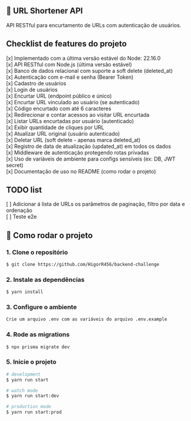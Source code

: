 ## 🔗 URL Shortener API

API RESTful para encurtamento de URLs com autenticação de usuários.

## Checklist de features do projeto

[x] Implementado com a última versão estável do Node: 22.16.0  
[x] API RESTful com Node.js (última versão estável)  
[x] Banco de dados relacional com suporte a soft delete (deleted_at)  
[x] Autenticação com e-mail e senha (Bearer Token)  
[x] Cadastro de usuários  
[x] Login de usuários  
[x] Encurtar URL (endpoint público e único)  
[x] Encurtar URL vinculado ao usuário (se autenticado)  
[x] Código encurtado com até 6 caracteres  
[x] Redirecionar e contar acessos ao visitar URL encurtada  
[x] Listar URLs encurtadas por usuário (autenticado)  
[x] Exibir quantidade de cliques por URL  
[x] Atualizar URL original (usuário autenticado)  
[x] Deletar URL (soft delete - apenas marca deleted_at)  
[x] Registro de data de atualização (updated_at) em todos os dados  
[x] Middleware de autenticação protegendo rotas privadas  
[x] Uso de variáveis de ambiente para configs sensíveis (ex: DB, JWT secret)  
[x] Documentação de uso no README (como rodar o projeto)  

## TODO list

[ ] Adicionar á lista de URLs os parâmetros de paginação, filtro por data e ordenação   
[ ] Teste e2e

## 🚀 Como rodar o projeto

### 1. Clone o repositório
```bash
$ git clone https://github.com/HigorR456/backend-challenge
```

### 2. Instale as dependências

```bash
$ yarn install
```

### 3. Configure o ambiente
```bash
Crie um arquivo .env com as variáveis do arquivo .env.example
```

### 4. Rode as migrations
```bash
$ npx prisma migrate dev
```

### 5. Inicie o projeto
```bash
# development
$ yarn run start

# watch mode
$ yarn run start:dev

# production mode
$ yarn run start:prod
```
